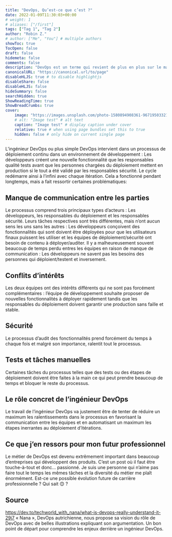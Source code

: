 ```yaml
---
title: "DevOps, Qu’est-ce que c’est ?"
date: 2022-01-09T11:30:03+00:00
# weight: 1
# aliases: ["/first"]
tags: ["Tag 1", "Tag 2"]
author: "Robin Z."
# author: ["Me", "You"] # multiple authors
showToc: true
TocOpen: false
draft: false
hidemeta: false
comments: false
description: "DevOps est un terme qui revient de plus en plus sur le marché du développement. Si l’on regarde plus précisément les offres d’emploi, on constate que les connaissances requises sont très larges et que le poste est à responsabilité. Mais que représente vraiment un DevOps ? Voici un résumé de ma lecture"
canonicalURL: "https://canonical.url/to/page"
disableHLJS: true # to disable highlightjs
disableShare: false
disableHLJS: false
hideSummary: false
searchHidden: true
ShowReadingTime: true
ShowBreadCrumbs: true
cover:
    image: "https://images.unsplash.com/photo-1580894908361-967195033215?ixlib=rb-1.2.1&ixid=MnwxMjA3fDB8MHxwaG90by1wYWdlfHx8fGVufDB8fHx8&auto=format&fit=crop&w=1740&q=80" # image path/url
    # alt: "Image test" # alt text
    caption: "Image test" # display caption under cover
    relative: true # when using page bundles set this to true
    hidden: false # only hide on current single page
---
```

L’ingénieur DevOps ou plus simple DevOps intervient dans un processus de déploiement continu dans un environnement de développement : Les développeurs créent une nouvelle fonctionnalité que les responsables qualité tests avant que les personnes chargées du déploiement mettent en production si le tout a été validé par les responsables sécurité. Le cycle redémarre ainsi à l’infini avec chaque itération. Cela a fonctionné pendant longtemps, mais a fait ressortir certaines problématiques:
## Manque de communication entre les parties
Le processus comprend trois principaux types d’acteurs : Les développeurs, les responsables du déploiement et les responsables sécurité. Leurs tâches respectives sont très différentes, mais n’ont aucun sens les uns sans les autres : Les développeurs conçoivent des fonctionnalités qui sont doivent être déployées pour que les utilisateurs finaux puissent les utiliser et les équipes de déploiement/sécurité ont besoin de contenu à déployer/auditer. Il y a malheureusement souvent beaucoup de temps perdu entres les équipes en raison de manque de communication : Les développeurs ne savent pas les besoins des personnes qui déploient/testent et inversement.
## Conflits d’intérêts
Les deux équipes ont des intérêts différents qui ne sont pas forcément complémentaires : l’équipe de développement souhaite proposer de nouvelles fonctionnalités à déployer rapidement tandis que les responsables du déploiement doivent garantir une production sans faille et stable.
## Sécurité
Le processus d’audit des fonctionnalités prend forcément du temps à chaque fois et malgré son importance, ralentit tout le processus.
## Tests et tâches manuelles
Certaines tâches du processus telles que des tests ou des étapes de déploiement doivent être faites à la main ce qui peut prendre beaucoup de temps et bloquer le reste du processus.
## Le rôle concret de l’ingénieur DevOps
Le travail de l’ingénieur DevOps va justement être de tenter de réduire un maximum les ralentissements dans le processus en favorisant la communication entre les équipes et en automatisant un maximum les étapes inerrantes au déploiement d’itérations.
## Ce que j’en ressors pour mon futur professionnel
Le métier de DevOps est devenu extrêmement important dans beaucoup d’entreprises qui développent des produits. C’est un post où il faut être touche-à-tout et donc… passionné. Je suis une personne qui n’aime pas faire tout le temps les mêmes tâches et la diversité du métier me plaît énormément. Est-ce une possible évolution future de carrière professionnelle ? Qui sait 😊 ?
## Source
https://dev.to/techworld_with_nana/what-is-devops-really-understand-it-29j7
« Nana », DevOps autrichienne, nous propose sa vision du rôle de DevOps avec de belles illustrations expliquant son argumentation. Un bon point de départ pour comprendre les enjeux derrière un ingénieur DevOps.

